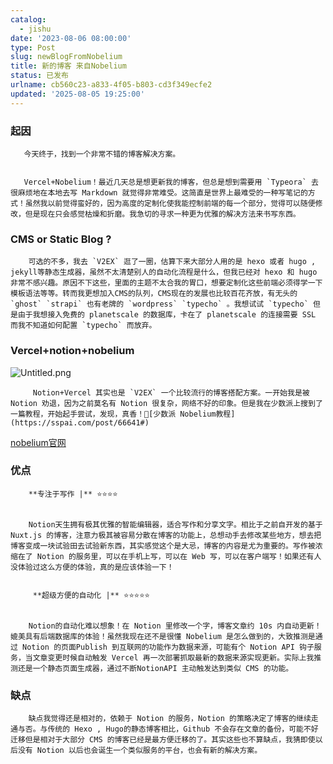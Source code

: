 ```yaml
---
catalog:
  - jishu
date: '2023-08-06 08:00:00'
type: Post
slug: newBlogFromNobelium
title: 新的博客 来自Nobelium
status: 已发布
urlname: cb560c23-a833-4f05-b803-cd3f349ecfe2
updated: '2025-08-05 19:25:00'
---
```


### 起因


       今天终于，找到一个非常不错的博客解决方案。


       Vercel+Nobelium！最近几天总是想更新我的博客，但总是想到需要用 `Typeora` 去很麻烦地在本地去写 Markdown 就觉得非常难受。这简直是世界上最难受的一种写笔记的方式！虽然我以前觉得蛮好的，因为高度的定制化使我能控制前端的每一个部分，觉得可以随便修改，但是现在只会感觉枯燥和折磨。我急切的寻求一种更为优雅的解决方法来书写东西。


### CMS or Static Blog ?


        可选的不多，我去 `V2EX` 逛了一圈，估算下来大部分人用的是 hexo 或者 hugo , jekyll等静态生成器，虽然不太清楚别人的自动化流程是什么，但我已经对 hexo 和 hugo 非常不感兴趣。原因不下这些，里面的主题不太合我的胃口，想要定制化这些前端必须得学一下模板语法等等。转而我更想加入CMS的队列，CMS现在的发展也比较百花齐放，有无头的 `ghost` `strapi` 也有老牌的 `wordpress` `typecho` 。我想试试 `typecho` 但是由于我想接入免费的 planetscale 的数据库，卡在了 planetscale 的连接需要 SSL 而我不知道如何配置 `typecho` 而放弃。


### Vercel+notion+nobelium


![Untitled.png](https://prod-files-secure.s3.us-west-2.amazonaws.com/ed141b76-e4f4-4030-b3c9-9f8f9925cc4f/0ecc86b3-acdd-477f-ab59-852a7f533d4c/Untitled.png?X-Amz-Algorithm=AWS4-HMAC-SHA256&X-Amz-Content-Sha256=UNSIGNED-PAYLOAD&X-Amz-Credential=ASIAZI2LB466RDYKD67W%2F20250805%2Fus-west-2%2Fs3%2Faws4_request&X-Amz-Date=20250805T150801Z&X-Amz-Expires=3600&X-Amz-Security-Token=IQoJb3JpZ2luX2VjECcaCXVzLXdlc3QtMiJHMEUCIQCmBYGCWCRhFV23FnUP7iaKiO%2FA9D82RKaqLt9pauYkSQIgIrhqjsnz7OWwEEY5fukQJfN14Xz9RJvqtENb8h7t3nEq%2FwMIXxAAGgw2Mzc0MjMxODM4MDUiDDp1XRziyzmGyZK5KyrcA6DQNfcoVlGzG2Tx%2B4f0Ew5IGHNCMJIzhBuJkE2B2LPiLtdNEiwe8RigMcf5FQMeW1a1QgXLa%2FxCusn93ZfWHuqnXHefDmWCROPQyAyg%2FlHeJsgz4RfxLGjJF9PPupEY7ZAomL9Oi3P7lgof4QrQmmdBO6ep6w66%2FTgNUQ6f5ftfGDdUTS6WaBTW5b5WK%2FfPDFmqnUBKznx8YQdvJbWKQJUEtGPxUmLOzY4739ocTgHOSQ8kSMT6tN9%2FnG%2B1ESAi2XEGFUSZvyyArjHHivMN7Rv%2FlZzyVG2YYZyJ25vjJ5upfvFDWzn3GrEsl5oODx1qTEPlv4eUHgjQnoZxCw6NvwT%2BC3cG2yiI03V3rhooXK1MFtn3dtAn0p3%2FDZeKudJOXXWiWP%2BkZcatubKlyX7FaC9fsEvBrennneweGRlDMLXPs7EYcYsvNjAgG0s5xvPSy8koJc83qIaKo9%2B7NOaPVmCBGdGSREUTLiDZKqyvU3I%2BeFLQwnDLy9jAw7leUTJvATe5Ct23HtnL2rgLtYqOpIqiagzDPjfvWELuH2MHPKBHVdVkkeeOd7glIDzuox1TcSSA%2FWWOlnQ6bWZXg1cBt0d41XWC6QEERQCIoLw4mydQLDGfSlxAbrJmvbtEMI%2BoyMQGOqUBYCTzb2gsUrVjFqlUYA09bNS34qgo4lyYDttTLVvz0lbBhD%2BnL67C4oIizcaeOV6As6FRmSxsDbSRwE63yCGUyIFoYLKy85vmqbDGCbXiPB05i4mszPm4GSKNkurFF9%2FE4q31h%2Fwg2qG5Y6EMuwKNlgSCbLt3Qn%2FpDP%2BeQMLDv%2BBELE2ijWrUzDVKf%2FzPPZRajULRSLAtkfYX73OEnOprtHUX0ozv&X-Amz-Signature=18f5ee58b1d20264fe6e86c1738f2f13e8b43b8225aefaef6047dd5b6d6dcc74&X-Amz-SignedHeaders=host&x-amz-checksum-mode=ENABLED&x-id=GetObject)


         Notion+Vercel 其实也是 `V2EX` 一个比较流行的博客搭配方案。一开始我是被 Notion 劝退，因为之前莫名有 Notion 很复杂，网络不好的印象。但是我在少数派上搜到了一篇教程，开始起手尝试，发现，真香！🔗[少数派 Nobelium教程](https://sspai.com/post/66641#) 


[nobelium官网](https://nobelium.js.org/)


### 优点


        **专注于写作 |** ⭐⭐⭐⭐


        Notion天生拥有极其优雅的智能编辑器，适合写作和分享文字。相比于之前自开发的基于Nuxt.js 的博客，注意力极其被容易分散在博客的功能上，总想动手去修改某些地方，想去把博客变成一块试验田去试验新东西，其实感觉这个是大忌，博客的内容是尤为重要的。写作被浓缩在了 Notion 的服务里，可以在手机上写，可以在 Web 写，可以在客户端写！如果还有人没体验过这么方便的体验，真的是应该体验一下！


         **超级方便的自动化 |** ⭐⭐⭐⭐⭐


        Notion的自动化难以想象！在 Notion 里修改一个字，博客文章约 10s 内自动更新！媲美具有后端数据库的体验！虽然我现在还不是很懂 Nobelium 是怎么做到的，大致推测是通过 Notion 的页面Publish 到互联网的功能作为数据来源，可能有个 Notion API 钩子服务，当文章变更时候自动触发 Vercel 再一次部署抓取最新的数据来源实现更新。实际上我推测还是一个静态页面生成器，通过不断NotionAPI 主动触发达到类似 CMS 的功能。


### 缺点


        缺点我觉得还是相对的，依赖于 Notion 的服务，Notion 的策略决定了博客的继续走通与否。与传统的 Hexo , Hugo的静态博客相比，Github 不会存在文章的备份，可能不好迁移但是相对于大部分 CMS 的博客已经是最方便迁移的了。其实这些也不算缺点，我猜即使以后没有 Notion 以后也会诞生一个类似服务的平台，也会有新的解决方案。

